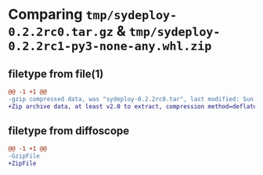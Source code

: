 # Comparing `tmp/sydeploy-0.2.2rc0.tar.gz` & `tmp/sydeploy-0.2.2rc1-py3-none-any.whl.zip`

## filetype from file(1)

```diff
@@ -1 +1 @@
-gzip compressed data, was "sydeploy-0.2.2rc0.tar", last modified: Sun Jul  9 17:06:11 2023, max compression
+Zip archive data, at least v2.0 to extract, compression method=deflate
```

## filetype from diffoscope

```diff
@@ -1 +1 @@
-GzipFile
+ZipFile
```

